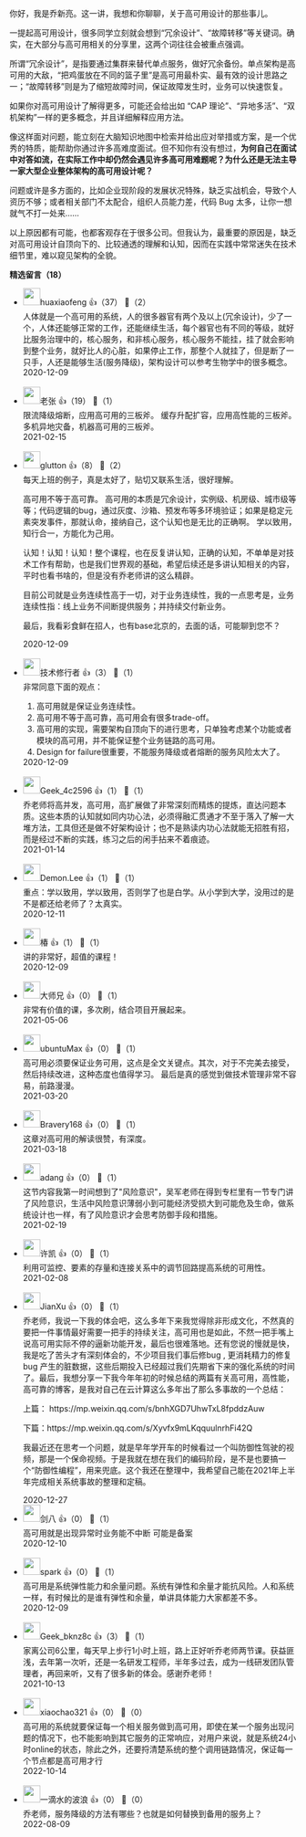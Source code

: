 你好，我是乔新亮。这一讲，我想和你聊聊，关于高可用设计的那些事儿。

一提起高可用设计，很多同学立刻就会想到“冗余设计”、“故障转移”等关键词。确实，在大部分与高可用相关的分享里，这两个词往往会被重点强调。

所谓“冗余设计”，是指要通过集群来替代单点服务，做好冗余备份。单点架构是高可用的大敌，“把鸡蛋放在不同的篮子里”是高可用最朴实、最有效的设计思路之一；“故障转移”则是为了缩短故障时间，保证故障发生时，业务可以快速恢复。

如果你对高可用设计了解得更多，可能还会给出如 “CAP 理论”、“异地多活”、“双机架构”一样的更多概念，并且详细解释应用方法。

像这样面对问题，能立刻在大脑知识地图中检索并给出应对举措或方案，是一个优秀的特质，能帮助你通过许多高难度面试。但不知你有没有想过，**为何自己在面试中对答如流，在实际工作中却仍然会遇见许多高可用难题呢？为什么还是无法主导一家大型企业整体架构的高可用设计呢？**

问题或许是多方面的，比如企业现阶段的发展状况特殊，缺乏实战机会，导致个人资历不够；或者相关部门不太配合，组织人员能力差，代码 Bug 太多，让你一想就气不打一处来……

以上原因都有可能，也都客观存在于很多公司。但我认为，最重要的原因是，缺乏对高可用设计自顶向下的、比较通透的理解和认知，因而在实践中常常迷失在技术细节里，难以窥见架构的全貌。
<div><strong>精选留言（18）</strong></div><ul>
<li><img src="https://static001.geekbang.org/account/avatar/00/11/e3/f8/dccce84a.jpg" width="30px"><span>huaxiaofeng</span> 👍（37） 💬（2）<div>人体就是一个高可用的系统，人的很多器官有两个及以上(冗余设计)，少了一个，人体还能够正常的工作，还能继续生活，每个器官也有不同的等级，就好比服务治理中的，核心服务，和非核心服务，核心服务不能挂，挂了就会影响到整个业务，就好比人的心脏，如果停止工作，那整个人就挂了，但是断了一只手，人还是能够生活(服务降级)，架构设计可以参考生物学中的很多概念。</div>2020-12-09</li><br/><li><img src="https://static001.geekbang.org/account/avatar/00/1a/eb/ef/fc2d102c.jpg" width="30px"><span>老张</span> 👍（19） 💬（1）<div>限流降级熔断，应用高可用的三板斧。
缓存升配扩容，应用高性能的三板斧。
多机异地灾备，机器高可用的三板斧。</div>2021-02-15</li><br/><li><img src="https://static001.geekbang.org/account/avatar/00/12/50/5f/d10a39c4.jpg" width="30px"><span>glutton</span> 👍（8） 💬（2）<div>每天上班的例子，真是太好了，贴切又联系生活，很好理解。

高可用不等于高可靠。
高可用的本质是冗余设计，实例级、机房级、城市级等等；代码逻辑的bug，通过灰度、沙箱、预发布等多环境验证；如果是稳定元素突发事件，那就认命，接纳自己，这个认知也是无比的正确啊。
学以致用，知行合一，方能化为己用。

认知！认知！认知！整个课程，也在反复讲认知，正确的认知，不单单是对技术工作有帮助，也是我们世界观的基础，希望后续还是多讲认知相关的内容，平时也看书啥的，但是没有乔老师讲的这么精辟。

目前公司就是业务连续性高于一切，对于业务连续性，我的一点思考是，业务连续性指：线上业务不间断提供服务；并持续交付新业务。

最后，我看彩食鲜在招人，也有base北京的，去面的话，可能聊到您不？</div>2020-12-09</li><br/><li><img src="https://static001.geekbang.org/account/avatar/00/0f/75/9b/611e74ab.jpg" width="30px"><span>技术修行者</span> 👍（3） 💬（1）<div>非常同意下面的观点：
1. 高可用就是保证业务连续性。
2. 高可用不等于高可靠，高可用会有很多trade-off。
3. 高可用的实现，需要架构自顶向下的进行思考，只单独考虑某个功能或者模块的高可用，并不能保证整个业务链路的高可用。
4. Design for failure很重要，不能服务降级或者熔断的服务风险太大了。</div>2020-12-09</li><br/><li><img src="https://static001.geekbang.org/account/avatar/00/1a/96/ab/f158460e.jpg" width="30px"><span>Geek_4c2596</span> 👍（1） 💬（1）<div>乔老师将高并发，高可用，高扩展做了非常深刻而精炼的提炼，直达问题本质。这些本质的认知就如同内功心法，必须得融汇贯通才不至于落入了解一大堆方法，工具但还是做不好架构设计；也不是熟读内功心法就能无招胜有招，而是经过不断的实践，练习之后的闲手拈来不着痕迹。</div>2021-01-14</li><br/><li><img src="https://static001.geekbang.org/account/avatar/00/10/10/bb/f1061601.jpg" width="30px"><span>Demon.Lee</span> 👍（1） 💬（1）<div>重点：学以致用，学以致用，否则学了也是白学。从小学到大学，没用过的是不是都还给老师了？太真实。</div>2020-12-11</li><br/><li><img src="https://static001.geekbang.org/account/avatar/00/15/df/bf/f90caa79.jpg" width="30px"><span>椿</span> 👍（1） 💬（1）<div>讲的非常好，超值的课程！</div>2020-12-09</li><br/><li><img src="https://static001.geekbang.org/account/avatar/00/1a/5a/cd/8710ed11.jpg" width="30px"><span>大师兄</span> 👍（0） 💬（1）<div>非常有价值的课，多次刷，结合项目开展起来。</div>2021-05-06</li><br/><li><img src="https://static001.geekbang.org/account/avatar/00/25/35/a9/5f309b81.jpg" width="30px"><span>ubuntuMax</span> 👍（0） 💬（1）<div>高可用必须要保证业务可用，这点是全文关键点。其次，对于不完美去接受，然后持续改进，这种态度也值得学习。
最后是真的感觉到做技术管理非常不容易，前路漫漫。</div>2021-03-20</li><br/><li><img src="https://static001.geekbang.org/account/avatar/00/12/d0/4d/2116c1a4.jpg" width="30px"><span>Bravery168</span> 👍（0） 💬（1）<div>这章对高可用的解读很赞，有深度。</div>2021-03-18</li><br/><li><img src="https://static001.geekbang.org/account/avatar/00/11/73/a0/7dcc9212.jpg" width="30px"><span>adang</span> 👍（0） 💬（1）<div>这节内容我第一时间想到了&quot;风险意识&quot;，吴军老师在得到专栏里有一节专门讲了风险意识，生活中风险意识薄弱小到可能经济受损大到可能危及生命，做系统设计也一样，有了风险意识才会思考防御手段和措施。</div>2021-02-19</li><br/><li><img src="https://static001.geekbang.org/account/avatar/00/18/7c/25/70134099.jpg" width="30px"><span>许凯</span> 👍（0） 💬（1）<div>利用可监控、要素的存量和连接关系中的调节回路提高系统的可用性。</div>2021-02-08</li><br/><li><img src="https://static001.geekbang.org/account/avatar/00/0f/c4/03/f753fda7.jpg" width="30px"><span>JianXu</span> 👍（0） 💬（1）<div>乔老师，我说一下我的体会吧，这么多年下来我觉得除非形成文化，不然真的要把一件事情最好需要一把手的持续关注，高可用也是如此，不然一把手嘴上说高可用实际不停的逼新功能开发，最后也很难落地。还有您说的慢就是快，我是吃了苦头才有深刻体会的，不少项目我们事后修bug , 更消耗精力的修复bug 产生的脏数据，这些后期投入已经超过我们先期省下来的强化系统的时间了。最后，我想分享一下我今年年初的时候总结的两篇有关高可用，高性能，高可靠的博客，是我对自己在云计算这么多年出了那么多事故的一个总结：

上篇： https:&#47;&#47;mp.weixin.qq.com&#47;s&#47;bnhXGD7UhwTxL8fpddzAuw

下篇：https:&#47;&#47;mp.weixin.qq.com&#47;s&#47;Xyvfx9mLKqquulnrhFi42Q

我最近还在思考一个问题，就是早年学开车的时候看过一个叫防御性驾驶的视频，那是一个保命视频。于是我就在想在我们的编码阶段，是不是也要搞一个“防御性编程”，用来兜底。这个我还在整理中，我希望自己能在2021年上半年完成相关系统事故的整理和定稿。
</div>2020-12-27</li><br/><li><img src="https://static001.geekbang.org/account/avatar/00/13/cc/de/e28c01e1.jpg" width="30px"><span>剑八</span> 👍（0） 💬（1）<div>高可用就是出现异常时业务能不中断
可能是备案</div>2020-12-10</li><br/><li><img src="https://static001.geekbang.org/account/avatar/00/11/09/fb/52a662b2.jpg" width="30px"><span>spark</span> 👍（0） 💬（1）<div>高可用是系统弹性能力和余量问题。系统有弹性和余量才能抗风险。人和系统一样，有时候比的是谁有弹性和余量，单讲具体能力大家都差不多。</div>2020-12-09</li><br/><li><img src="https://static001.geekbang.org/account/avatar/00/0f/78/53/b0d15502.jpg" width="30px"><span>Geek_bknz8c</span> 👍（3） 💬（1）<div>家离公司6公里，每天早上步行1小时上班，路上正好听乔老师两节课。获益匪浅，去年第一次听，还是一名研发工程师，半年多过去，成为一线研发团队管理者，再回来听，又有了很多新的体会。感谢乔老师！</div>2021-10-13</li><br/><li><img src="https://static001.geekbang.org/account/avatar/00/10/88/cc/e80845d5.jpg" width="30px"><span>xiaochao321</span> 👍（0） 💬（0）<div>高可用的系统就要保证每一个相关服务做到高可用，即使在某一个服务出现问题的情况下，也不能影响到其它服务的正常响应，对用户来说，就是系统24小时online的状态，除此之外，还要捋清楚系统的整个调用链路情况，保证每一个节点都是高可用才行</div>2022-10-14</li><br/><li><img src="https://static001.geekbang.org/account/avatar/00/2b/fc/cb/9e7f075c.jpg" width="30px"><span>一滴水的波浪</span> 👍（0） 💬（0）<div>乔老师，服务降级的方法有哪些？也就是如何替换到备用的服务上？</div>2022-08-09</li><br/>
</ul>